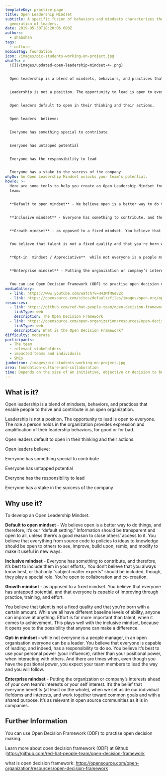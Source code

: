 ```yaml
---
templateKey: practice-page
title: Open Leadership Mindset
subtitle: A specific fusion of behaviors and mindsets characterizes the next
  generation of leaders.
date: 2019-05-30T18:20:06.600Z
authors:
  - shabshah
tags:
  - culture
mobiusTag: foundation
icon: /images/pic-students-working-on-project.jpg
whatIs: >-
  ![](/images/updated-open-leadership-mindset-4-.png)


  Open leadership is a blend of mindsets, behaviors, and practices that enable people to thrive and contribute in an open organization.


  Leadership is not a position. The opportunity to lead is open to everyone. The role a person holds in the organization provides expression and amplification of their leadership behaviors, for good or for bad.


  Open leaders default to open in their thinking and their actions.


  Open leaders  believe:


  Everyone has something special to contribute


  Everyone has untapped potential


  Everyone has the responsibility to lead


  Everyone has a stake in the success of the company
whyDo: An Open Leadership Mindset unlocks your team's potential.
howTo: >-
  Here are some tools to help you create an Open Leadership Mindset for your
  team:


  **Default to open mindset** - We believe open is a better way to do things, and therefore, it’s our “default setting.” Information should be transparent and open to all, unless there’s a good reason to close others’ access to it. You believe that everything from source code to policies to ideas to knowledge should be open to others to see, improve, build upon, remix, and modify to make it useful in new ways.


  **Inclusive mindset** - Everyone has something to contribute, and therefore, it’s best to include them in your efforts,. You don’t believe that you always know best, or that only “subject matter experts” should be included, though, they play a special role. You’re open to collaboration and co-creation.


  **Growth mindset** - as opposed to a fixed mindset. You believe that everyone has untapped potential, and that everyone is capable of improving through practice, training, and effort.


  You believe that talent is not a fixed quality and that you're born with a certain amount.  While we all have different baseline levels of ability, anyone can improve at anything. Effort is far more important than talent, when it comes to achievement. This plays well with the inclusive mindset, because it opens you to the possibility that anyone can make a difference.


  **Opt-in  mindset / Appreciative**  while not everyone is a people manager, in an open organisation everyone can be a leader. You believe that everyone is capable of leading, and indeed, has a responsibility to do so. You believe it’s best to use your personal power (your influence), rather than your positional power, when interacting with others. And there are times when, even though you have the positional power, you expect your team members to lead the way and you will follow.


  **Enterprise mindset** - Putting the organization or company’s interests ahead of your own team’s interests or your self interest. It’s the belief that everyone benefits (at least on the whole), when we set aside our individual fiefdoms and interests, and work together toward common goals and with a shared purpose. It’s as relevant in open source communities as it is in companies.


  You can use Open Decision Framework (ODF) to practise open decision making. Check out the links section for more.
mediaGallery:
  - link: https://www.youtube.com/watch?v=H43MfMGeV2c
  - link: https://opensource.com/sites/default/files/images/open-org/open_leadership_mindset.png
resources:
  - link: https://github.com/red-hat-people-team/open-decision-framework
    linkType: web
    description: The Open Decision Framework
  - link: https://opensource.com/open-organization/resources/open-decision-framework
    linkType: web
    description: What is the Open Decision Framework?
difficulty: moderate
participants:
  - The team
  - relevant stakeholders
  - impacted teams and individuals
  - SMEs
jumbotron: /images/pic-students-working-on-project.jpg
area: foundation-culture-and-collaboration
time: Depends on the size of an initiative, objective or decision to be taken.
---
```

## What is it?

Open leadership is a blend of mindsets, behaviors, and practices that enable people to thrive and contribute in an open organization.

Leadership is not a position. The opportunity to lead is open to everyone. The role a person holds in the organization provides expression and amplification of their leadership behaviors, for good or for bad.

Open leaders default to open in their thinking and their actions.

Open leaders believe:

Everyone has something special to contribute

Everyone has untapped potential

Everyone has the responsibility to lead

Everyone has a stake in the success of the company

## Why use it?

To develop an Open Leadership Mindset.

**Default to open mindset** - We believe open is a better way to do things, and therefore, it’s our “default setting.” Information should be transparent and open to all, unless there’s a good reason to close others’ access to it. You believe that everything from source code to policies to ideas to knowledge should be open to others to see, improve, build upon, remix, and modify to make it useful in new ways.

**Inclusive mindset** - Everyone has something to contribute, and therefore, it’s best to include them in your efforts,. You don’t believe that you always know best, or that only “subject matter experts” should be included, though, they play a special role. You’re open to collaboration and co-creation.

**Growth mindset** - as opposed to a fixed mindset. You believe that everyone has untapped potential, and that everyone is capable of improving through practice, training, and effort.

You believe that talent is not a fixed quality and that you're born with a certain amount.  While we all have different baseline levels of ability, anyone can improve at anything. Effort is far more important than talent, when it comes to achievement. This plays well with the inclusive mindset, because it opens you to the possibility that anyone can make a difference.

**Opt-in mindset -**  while not everyone is a people manager, in an open organisation everyone can be a leader. You believe that everyone is capable of leading, and indeed, has a responsibility to do so. You believe it’s best to use your personal power (your influence), rather than your positional power, when interacting with others. And there are times when, even though you have the positional power, you expect your team members to lead the way and you will follow.

**Enterprise mindset** - Putting the organization or company’s interests ahead of your own team’s interests or your self interest. It’s the belief that everyone benefits (at least on the whole), when we set aside our individual fiefdoms and interests, and work together toward common goals and with a shared purpose. It’s as relevant in open source communities as it is in companies.

## Further Information

You can use Open Decision Framework (ODF) to practise open decision making.

Learn more about open decision framework (ODF) at  Github :<https://github.com/red-hat-people-team/open-decision-framework>

what is open decision framework: <https://opensource.com/open-organization/resources/open-decision-framework>